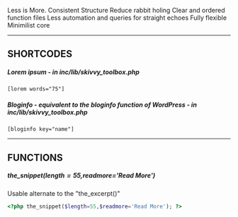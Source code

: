 Less is More.
Consistent Structure
Reduce rabbit holing
Clear and ordered function files
Less automation and queries for straight echoes
Fully flexible
Minimilist core

----

## SHORTCODES

##### Lorem ipsum - in inc/lib/skivvy_toolbox.php
````
[lorem words="75"]
````

##### Bloginfo - equivalent to the bloginfo function of WordPress - in inc/lib/skivvy_toolbox.php
````
[bloginfo key="name"]
````


----

## FUNCTIONS

##### the_snippet($length=55,$readmore='Read More')
   Usable alternate to the "the_excerpt()"
````php
<?php the_snippet($length=55,$readmore='Read More'); ?>
````
